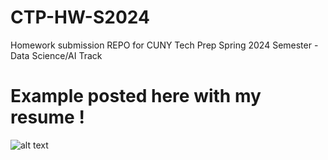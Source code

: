 # CTP-HW-S2024
Homework submission REPO for CUNY Tech Prep Spring 2024 Semester - Data Science/AI Track

# Example posted here with my resume !
![alt text]([https://gyazo.com/39172a86ea14fa50dec33d103f36da50](https://i.gyazo.com/39172a86ea14fa50dec33d103f36da50.png)https://i.gyazo.com/39172a86ea14fa50dec33d103f36da50.png)
